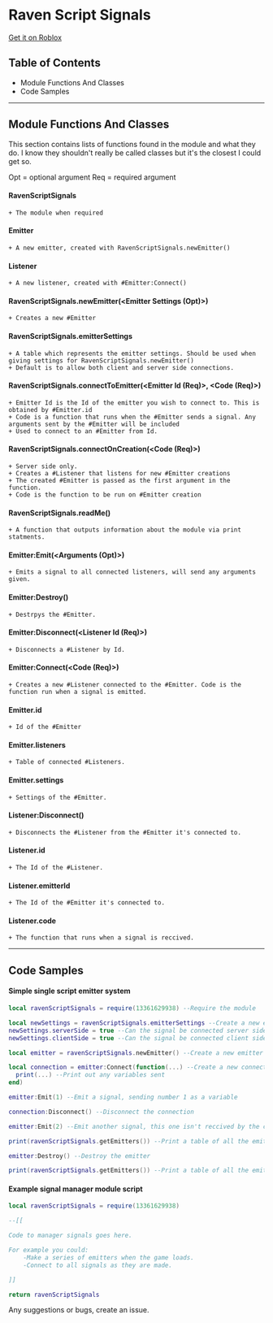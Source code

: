 # Raven Script Signals
[Get it on Roblox](https://www.roblox.com/library/13362367568/RavenScriptSignals)

## Table of Contents
  + Module Functions And Classes
  + Code Samples

---

## Module Functions And Classes
  This section contains lists of functions found in the module and what they do. I know they shouldn't really be called classes but it's the closest I could get so. 
  
  Opt = optional argument
  Req = required argument
  
  #### RavenScriptSignals
    + The module when required
  
  #### Emitter
    + A new emitter, created with RavenScriptSignals.newEmitter()
  
  #### Listener
    + A new listener, created with #Emitter:Connect()
  
  #### RavenScriptSignals.newEmitter(<Emitter Settings (Opt)>)
    + Creates a new #Emitter

  #### RavenScriptSignals.emitterSettings
    + A table which represents the emitter settings. Should be used when giving settings for RavenScriptSignals.newEmitter()
    + Default is to allow both client and server side connections.
    
  #### RavenScriptSignals.connectToEmitter(<Emitter Id (Req)>, <Code (Req)>)
    + Emitter Id is the Id of the emitter you wish to connect to. This is obtained by #Emitter.id
    + Code is a function that runs when the #Emitter sends a signal. Any arguments sent by the #Emitter will be included
    + Used to connect to an #Emitter from Id.
  
  #### RavenScriptSignals.connectOnCreation(<Code (Req)>)
    + Server side only.
    + Creates a #Listener that listens for new #Emitter creations
    + The created #Emitter is passed as the first argument in the function.
    + Code is the function to be run on #Emitter creation
   
  #### RavenScriptSignals.readMe()
    + A function that outputs information about the module via print statments.
   
  #### Emitter:Emit(<Arguments (Opt)>)
    + Emits a signal to all connected listeners, will send any arguments given.
    
  #### Emitter:Destroy()
    + Destrpys the #Emitter.
  
  #### Emitter:Disconnect(<Listener Id (Req)>)
    + Disconnects a #Listener by Id.
    
  #### Emitter:Connect(<Code (Req)>)
    + Creates a new #Listener connected to the #Emitter. Code is the function run when a signal is emitted.

  #### Emitter.id
    + Id of the #Emitter
  
  #### Emitter.listeners
    + Table of connected #Listeners.
    
  #### Emitter.settings
    + Settings of the #Emitter.
    
  #### Listener:Disconnect()
    + Disconnects the #Listener from the #Emitter it's connected to.
  
  #### Listener.id
    + The Id of the #Listener.
  
  #### Listener.emitterId
    + The Id of the #Emitter it's connected to.
  
  #### Listener.code
    + The function that runs when a signal is reccived.
    
 ---
    
  ## Code Samples
  
  #### Simple single script emitter system
  ```lua
local ravenScriptSignals = require(13361629938) --Require the module

local newSettings = ravenScriptSignals.emitterSettings --Create a new emitter settings table
newSettings.serverSide = true --Can the signal be connected server side. Default is true
newSettings.clientSide = true --Can the signal be connected client side. Default is true

local emitter = ravenScriptSignals.newEmitter() --Create a new emitter

local connection = emitter:Connect(function(...) --Create a new connection to the emitter
	print(...) --Print out any variables sent
end)

emitter:Emit(1) --Emit a signal, sending number 1 as a variable

connection:Disconnect() --Disconnect the connection

emitter:Emit(2) --Emit another signal, this one isn't reccived by the connection above

print(ravenScriptSignals.getEmitters()) --Print a table of all the emitters

emitter:Destroy() --Destroy the emitter

print(ravenScriptSignals.getEmitters()) --Print a table of all the emitters again
```
  #### Example signal manager module script
```lua
local ravenScriptSignals = require(13361629938)

--[[

Code to manager signals goes here.

For example you could:
	-Make a series of emitters when the game loads.
	-Connect to all signals as they are made.

]]

return ravenScriptSignals
```

Any suggestions or bugs, create an issue. 
